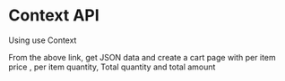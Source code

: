 <h1>Context API </h1>

Using use Context 

From the above link, get JSON data and create a cart page with per item price , per item quantity,
Total quantity and total amount
